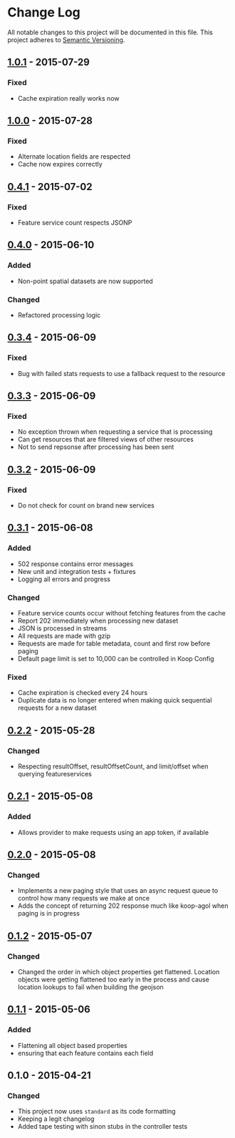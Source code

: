# Change Log
All notable changes to this project will be documented in this file.
This project adheres to [Semantic Versioning](http://semver.org/).

## [1.0.1] - 2015-07-29
### Fixed
* Cache expiration really works now

## [1.0.0] - 2015-07-28
### Fixed
* Alternate location fields are respected
* Cache now expires correctly

## [0.4.1] - 2015-07-02
### Fixed
* Feature service count respects JSONP

## [0.4.0] - 2015-06-10
### Added
* Non-point spatial datasets are now supported

### Changed
* Refactored processing logic

## [0.3.4] - 2015-06-09
### Fixed
* Bug with failed stats requests to use a fallback request to the resource

## [0.3.3] - 2015-06-09
### Fixed
* No exception thrown when requesting a service that is processing
* Can get resources that are filtered views of other resources
* Not to send repsonse after processing has been sent

## [0.3.2] - 2015-06-09
### Fixed
* Do not check for count on brand new services

## [0.3.1] - 2015-06-08
### Added
* 502 response contains error messages
* New unit and integration tests + fixtures
* Logging all errors and progress

### Changed
* Feature service counts occur without fetching features from the cache
* Report 202 immediately when processing new dataset
* JSON is processed in streams
* All requests are made with gzip
* Requests are made for table metadata, count and first row before paging
* Default page limit is set to 10,000 can be controlled in Koop Config

### Fixed
* Cache expiration is checked every 24 hours
* Duplicate data is no longer entered when making quick sequential requests for a new dataset

## [0.2.2] - 2015-05-28
### Changed
* Respecting resultOffset, resultOffsetCount, and limit/offset when querying featureservices

## [0.2.1] - 2015-05-08
### Added
* Allows provider to make requests using an app token, if available

## [0.2.0] - 2015-05-08
### Changed
* Implements a new paging style that uses an async request queue to control how many requests we make at once
* Adds the concept of returning 202 response much like koop-agol when paging is in progress

## [0.1.2] - 2015-05-07
### Changed
* Changed the order in which object properties get flattened. Location objects were getting flattened too early in the process and cause location lookups to fail when building the geojson

## [0.1.1] - 2015-05-06
### Added
* Flattening all object based properties
* ensuring that each feature contains each field

## 0.1.0 - 2015-04-21
### Changed
* This project now uses `standard` as its code formatting
* Keeping a legit changelog
* Added tape testing with sinon stubs in the controller tests

[1.0.1]: https://github.com/koopjs/koop-socrata/compare/v1.0.0...v1.0.1
[1.0.0]: https://github.com/koopjs/koop-socrata/compare/v0.4.1...v1.0.0
[0.4.1]: https://github.com/koopjs/koop-socrata/compare/v0.4.0...v0.4.1
[0.4.0]: https://github.com/koopjs/koop-socrata/compare/v0.3.3...v0.4.0
[0.3.4]: https://github.com/koopjs/koop-socrata/compare/v0.3.3...v0.3.4
[0.3.3]: https://github.com/koopjs/koop-socrata/compare/v0.3.2...v0.3.3
[0.3.2]: https://github.com/koopjs/koop-socrata/compare/v0.3.1...v0.3.2
[0.3.1]: https://github.com/koopjs/koop-socrata/compare/v0.2.2...v0.3.1
[0.2.2]: https://github.com/koopjs/koop-socrata/compare/v0.2.1...v0.2.2
[0.2.1]: https://github.com/koopjs/koop-socrata/compare/v0.2.0...v0.2.1
[0.2.0]: https://github.com/koopjs/koop-socrata/compare/v0.1.2...v0.2.0
[0.1.2]: https://github.com/koopjs/koop-socrata/compare/v0.1.1...v0.1.2
[0.1.1]: https://github.com/koopjs/koop-socrata/compare/v0.1.0...v0.1.1
